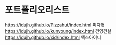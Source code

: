 # 포트폴리오리스트
https://idujh.github.io/Pizzahut/index.html 피자헛
https://idujh.github.io/kunyoung/index.html 건영건설
https://idujh.github.io/xid/index.html 엑스아이디
